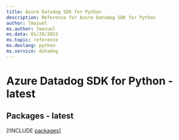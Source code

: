 ```yaml
---
title: Azure Datadog SDK for Python
description: Reference for Azure Datadog SDK for Python
author: lmazuel
ms.author: lmazuel
ms.data: 01/20/2023
ms.topic: reference
ms.devlang: python
ms.service: datadog
---
```

# Azure Datadog SDK for Python - latest
## Packages - latest
[!INCLUDE [packages](datadog-index.md)]